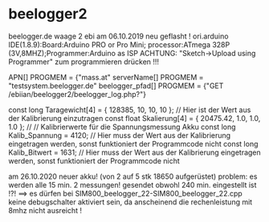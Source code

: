 # beelogger2
 beelogger.de
waage 2 ebi
am 06.10.2019 neu geflasht !
ori.arduino IDE(1.8.9):Board:Arduino PRO or Pro Mini; processor:ATmega 328P (3V,8MHZ);Programmer:Arduino as ISP
ACHTUNG: "Sketch->Upload using Programmer" zum programmieren drücken !!!

APN[] PROGMEM = {"mass.at"
serverName[] PROGMEM = "testsystem.beelogger.de"
beelogger_pfad[] PROGMEM = {"GET /ebiian/beelogger2/beelogger_log.php?"}

const long Taragewicht[4] = { 128385,  10,  10,  10 }; // Hier ist der Wert aus der Kalibrierung einzutragen
const float Skalierung[4] = { 20475.42, 1.0, 1.0, 1.0 }; // 
// Kalibrierwerte für die Spannungsmessung Akku
const long Kalib_Spannung = 4120;    // Hier muss der Wert aus der Kalibrierung eingetragen werden, sonst funktioniert der Programmcode nicht
const long Kalib_Bitwert  =  1631;    // Hier muss der Wert aus der Kalibrierung eingetragen werden, sonst funktioniert der Programmcode nicht

am 26.10.2020 neuer akku! (von 2 auf 5 stk 18650 aufgerüstet)
problem: es werden alle 15 min. 2 messungen! gesendet obwohl 240 min. eingestellt ist !?!
==> es dürfen bei SIM800_beelogger_22-SIM800_beelogger_22.cpp keine debugschalter aktiviert sein, da anscheinend die rechenleistung mit 8mhz nicht ausreicht !


